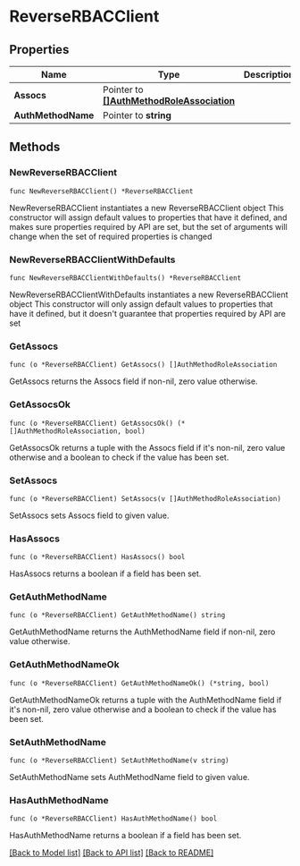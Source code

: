 # ReverseRBACClient

## Properties

Name | Type | Description | Notes
------------ | ------------- | ------------- | -------------
**Assocs** | Pointer to [**[]AuthMethodRoleAssociation**](AuthMethodRoleAssociation.md) |  | [optional] 
**AuthMethodName** | Pointer to **string** |  | [optional] 

## Methods

### NewReverseRBACClient

`func NewReverseRBACClient() *ReverseRBACClient`

NewReverseRBACClient instantiates a new ReverseRBACClient object
This constructor will assign default values to properties that have it defined,
and makes sure properties required by API are set, but the set of arguments
will change when the set of required properties is changed

### NewReverseRBACClientWithDefaults

`func NewReverseRBACClientWithDefaults() *ReverseRBACClient`

NewReverseRBACClientWithDefaults instantiates a new ReverseRBACClient object
This constructor will only assign default values to properties that have it defined,
but it doesn't guarantee that properties required by API are set

### GetAssocs

`func (o *ReverseRBACClient) GetAssocs() []AuthMethodRoleAssociation`

GetAssocs returns the Assocs field if non-nil, zero value otherwise.

### GetAssocsOk

`func (o *ReverseRBACClient) GetAssocsOk() (*[]AuthMethodRoleAssociation, bool)`

GetAssocsOk returns a tuple with the Assocs field if it's non-nil, zero value otherwise
and a boolean to check if the value has been set.

### SetAssocs

`func (o *ReverseRBACClient) SetAssocs(v []AuthMethodRoleAssociation)`

SetAssocs sets Assocs field to given value.

### HasAssocs

`func (o *ReverseRBACClient) HasAssocs() bool`

HasAssocs returns a boolean if a field has been set.

### GetAuthMethodName

`func (o *ReverseRBACClient) GetAuthMethodName() string`

GetAuthMethodName returns the AuthMethodName field if non-nil, zero value otherwise.

### GetAuthMethodNameOk

`func (o *ReverseRBACClient) GetAuthMethodNameOk() (*string, bool)`

GetAuthMethodNameOk returns a tuple with the AuthMethodName field if it's non-nil, zero value otherwise
and a boolean to check if the value has been set.

### SetAuthMethodName

`func (o *ReverseRBACClient) SetAuthMethodName(v string)`

SetAuthMethodName sets AuthMethodName field to given value.

### HasAuthMethodName

`func (o *ReverseRBACClient) HasAuthMethodName() bool`

HasAuthMethodName returns a boolean if a field has been set.


[[Back to Model list]](../README.md#documentation-for-models) [[Back to API list]](../README.md#documentation-for-api-endpoints) [[Back to README]](../README.md)


